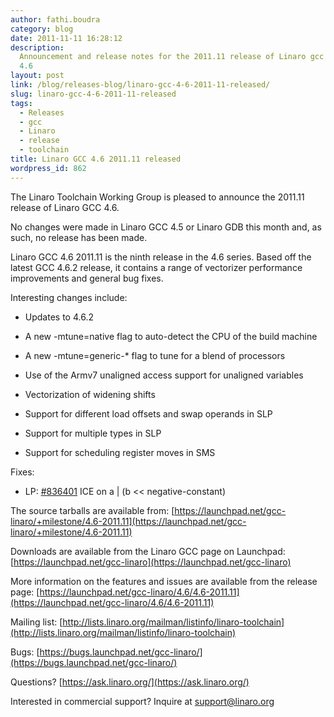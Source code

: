 ```yaml
---
author: fathi.boudra
category: blog
date: 2011-11-11 16:28:12
description:
  Announcement and release notes for the 2011.11 release of Linaro gcc
  4.6
layout: post
link: /blog/releases-blog/linaro-gcc-4-6-2011-11-released/
slug: linaro-gcc-4-6-2011-11-released
tags:
  - Releases
  - gcc
  - Linaro
  - release
  - toolchain
title: Linaro GCC 4.6 2011.11 released
wordpress_id: 862
---
```


The Linaro Toolchain Working Group is pleased to announce the 2011.11 release of Linaro GCC 4.6.

No changes were made in Linaro GCC 4.5 or Linaro GDB this month and, as such, no release has been made.

Linaro GCC 4.6 2011.11 is the ninth release in the 4.6 series. Based off the latest GCC 4.6.2 release, it contains a range of vectorizer performance improvements and general bug fixes.

Interesting changes include:

- Updates to 4.6.2

- A new -mtune=native flag to auto-detect the CPU of the build machine

- A new -mtune=generic-\* flag to tune for a blend of processors

- Use of the Armv7 unaligned access support for unaligned variables

- Vectorization of widening shifts

- Support for different load offsets and swap operands in SLP

- Support for multiple types in SLP

- Support for scheduling register moves in SMS

Fixes:

- LP: [#836401](http://launchpad.net/bugs/836401) ICE on a | (b << negative-constant)

The source tarballs are available from:
[https://launchpad.net/gcc-linaro/+milestone/4.6-2011.11](https://launchpad.net/gcc-linaro/+milestone/4.6-2011.11)

Downloads are available from the Linaro GCC page on Launchpad:
[https://launchpad.net/gcc-linaro](https://launchpad.net/gcc-linaro)

More information on the features and issues are available from the release page:
[https://launchpad.net/gcc-linaro/4.6/4.6-2011.11](https://launchpad.net/gcc-linaro/4.6/4.6-2011.11)

Mailing list: [http://lists.linaro.org/mailman/listinfo/linaro-toolchain](http://lists.linaro.org/mailman/listinfo/linaro-toolchain)

Bugs: [https://bugs.launchpad.net/gcc-linaro/](https://bugs.launchpad.net/gcc-linaro/)

Questions? [https://ask.linaro.org/](https://ask.linaro.org/)

Interested in commercial support? Inquire at support@linaro.org
